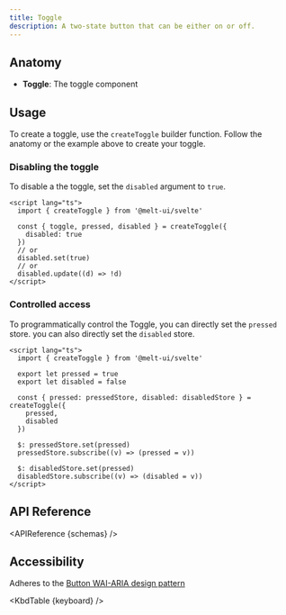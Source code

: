 ```yaml
---
title: Toggle
description: A two-state button that can be either on or off.
---
```


<script>
    import { APIReference, KbdTable } from '$docs/components'
    export let schemas
    export let keyboard
</script>

## Anatomy

- **Toggle**: The toggle component

## Usage

To create a toggle, use the `createToggle` builder function. Follow the anatomy or the example above
to create your toggle.

### Disabling the toggle

To disable a the toggle, set the `disabled` argument to `true`.

```svelte {5,8,10}
<script lang="ts">
  import { createToggle } from '@melt-ui/svelte'

  const { toggle, pressed, disabled } = createToggle({
    disabled: true
  })
  // or
  disabled.set(true)
  // or
  disabled.update((d) => !d)
</script>
```

### Controlled access

To programmatically control the Toggle, you can directly set the `pressed` store. you can also
directly set the `disabled` store.

```svelte {4-5,8-9,12-13,15-16}
<script lang="ts">
  import { createToggle } from '@melt-ui/svelte'

  export let pressed = true
  export let disabled = false

  const { pressed: pressedStore, disabled: disabledStore } = createToggle({
    pressed,
    disabled
  })

  $: pressedStore.set(pressed)
  pressedStore.subscribe((v) => (pressed = v))

  $: disabledStore.set(pressed)
  disabledStore.subscribe((v) => (disabled = v))
</script>
```

## API Reference

<APIReference {schemas} />

## Accessibility

Adheres to the [Button WAI-ARIA design pattern](https://www.w3.org/WAI/ARIA/apg/patterns/button/)

<KbdTable {keyboard} />
